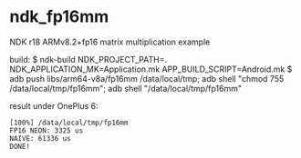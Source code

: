# ndk_fp16mm
NDK r18 ARMv8.2+fp16 matrix multiplication example


build:
$ ndk-build NDK_PROJECT_PATH=. NDK_APPLICATION_MK=Application.mk APP_BUILD_SCRIPT=Android.mk
$ adb push libs/arm64-v8a/fp16mm /data/local/tmp; adb shell "chmod 755 /data/local/tmp/fp16mm"; adb shell "/data/local/tmp/fp16mm"

result under OnePlus 6:
```
[100%] /data/local/tmp/fp16mm
FP16 NEON: 3325 us
NAIVE: 61336 us
DONE!
```
